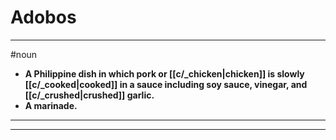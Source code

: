 # Adobos
---
#noun
- **A Philippine dish in which pork or [[c/_chicken|chicken]] is slowly [[c/_cooked|cooked]] in a sauce including soy sauce, vinegar, and [[c/_crushed|crushed]] garlic.**
- **A marinade.**
---
---
